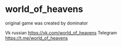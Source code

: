 # world_of_heavens

 original game was created by dominator
 
Vk russian 
https://vk.com/world_of_heavens
Telegram https://t.me/world_of_heavens
